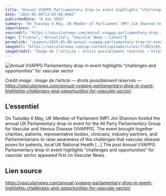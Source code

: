 ```yaml
---
title: "Annual VVAPPG Parliamentary drop-in event highlights “challenges and opportunities” for vascular sector"
date: "2025-05-08T12:03:08.000Z"
publishedDate: "8 mai 2025"
summary: "On Tuesday 6 May, UK Member of Parliament (MP) Jim Shannon hosted the annual UK Parliamentary drop-in event for the All Party Parliamentary Group for Vascular and Venous Disease (VVAPPG). The event brought together charities, patients, representative bodies, clinicians, industry partners, and Parliamentarians to raise awareness of the challenges that vascular disease poses for patients, local UK National Health [&#8230;] The post Annual VVAPPG Parliamentary drop-in event highlights “challenges and opportunities” for vascular sector appeared first on Vascular News ."
importance: ""
sourceUrl: "https://vascularnews.com/annual-vvappg-parliamentary-drop-in-event-highlights-challenges-and-opportunities-for-vascular-sector/"
tags: ["France", "Actualité", "Vascular News — Latest"]
permalink: "/papers/2025-05-08-annual-vvappg-parliamentary-drop-in-event-highlights-challenges-and-opportunities-for-vascular-sector"
imageUrl: "https://vascularnews.com/wp-content/uploads/sites/7/2025/05/DSC08678.jpg"
imageCredit: "Image de l’article — droits possiblement réservés — https://vascularnews.com/annual-vvappg-parliamentary-drop-in-event-highlights-challenges-and-opportunities-for-vascular-sector/"
---
```


![Annual VVAPPG Parliamentary drop-in event highlights “challenges and opportunities” for vascular sector](https://vascularnews.com/wp-content/uploads/sites/7/2025/05/DSC08678.jpg)

*Crédit image : Image de l’article — droits possiblement réservés — https://vascularnews.com/annual-vvappg-parliamentary-drop-in-event-highlights-challenges-and-opportunities-for-vascular-sector/*

## L’essentiel

On Tuesday 6 May, UK Member of Parliament (MP) Jim Shannon hosted the annual UK Parliamentary drop-in event for the All Party Parliamentary Group for Vascular and Venous Disease (VVAPPG). The event brought together charities, patients, representative bodies, clinicians, industry partners, and Parliamentarians to raise awareness of the challenges that vascular disease poses for patients, local UK National Health [&#8230;] The post Annual VVAPPG Parliamentary drop-in event highlights “challenges and opportunities” for vascular sector appeared first on Vascular News .

## Lien source

https://vascularnews.com/annual-vvappg-parliamentary-drop-in-event-highlights-challenges-and-opportunities-for-vascular-sector/

